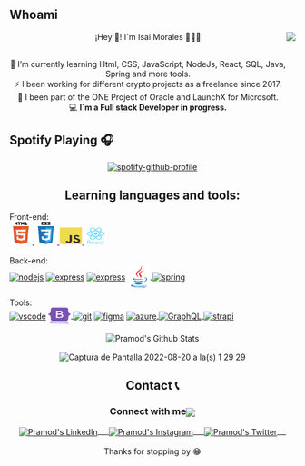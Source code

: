 ## Whoami 

<img align="right" height="200px" src="https://user-images.githubusercontent.com/83984969/188042754-240c683a-f9bd-4e0e-9c68-3b288bd74473.jpeg">

<p align="center" width="600">¡Hey 👋! I´m Isai Morales 👨🏻‍💻 </p>

<p align="center"><br>🐇 I’m currently learning Html, CSS, JavaScript, NodeJs, React, SQL, Java, Spring and more tools.
<br>⚡ I been working for different crypto projects as a freelance since 2017. 
<br>🌱 I been part of the ONE Project of Oracle and LaunchX for Microsoft. 
<br>💻 <strong>I´m a Full stack Developer in progress.</strong>
<br></p>
   
## Spotify Playing 🎧
<div  align="center" width="500"> 
  
[![spotify-github-profile](https://spotify-github-profile.vercel.app/api/view?uid=lennymora&cover_image=true&theme=novatorem&bar_color=53b14f&bar_color_cover=true)](https://github.com/kittinan/spotify-github-profile)


## Learning languages ​​and tools:
   <div align="center" width="500">
<p align="left">
Front-end:<br>
<a href="https://www.w3.org/html/" target="_blank" rel="noreferrer"> <img src="https://raw.githubusercontent.com/devicons/devicon/master/icons/html5/html5-original-wordmark.svg" alt="html5" width="40" height="40"/> </a>
<a href="https://www.w3schools.com/css/" target="_blank" rel="noreferrer"> <img src="https://raw.githubusercontent.com/devicons/devicon/master/icons/css3/css3-original-wordmark.svg" alt="css3" width="40" height="40"/> </a>
<a href="https://developer.mozilla.org/en-US/docs/Web/JavaScript" target="_blank" rel="noreferrer"> <img src="https://raw.githubusercontent.com/devicons/devicon/master/icons/javascript/javascript-original.svg" alt="javascript" width="40" height="30"/> </a>
<a href="https://reactjs.org/" target="_blank" rel="noreferrer"> <img src="https://raw.githubusercontent.com/devicons/devicon/master/icons/react/react-original-wordmark.svg" alt="react" width="40" height="30"/> </a>
<br>
<br>
Back-end:<br>
<a href="https://nodejs.org/en/docs/" target="_blank" rel="noreferrer"> <img align="center" title="Nodejs" alt="nodejs" height="30" width="40" src="https://cdn.jsdelivr.net/gh/devicons/devicon/icons/nodejs/nodejs-original.svg"></a>
<a href="https://expressjs.com/en/starter/installing.html" target="_blank" rel="noreferrer"> <img align="center" title="Express" alt="express" height="30" width="40" src="https://cdn.jsdelivr.net/gh/devicons/devicon/icons/express/express-original.svg"></a>
<a href="https://www.postgresql.org/" target="_blank" rel="noreferrer"> <img align="center" title="PostgreSQL" alt="express" height="30" width="40" src="https://www.vectorlogo.zone/logos/postgresql/postgresql-icon.svg"></a>
<a href="https://www.java.com" target="_blank" rel="noreferrer"> <img align="center" src="https://raw.githubusercontent.com/devicons/devicon/master/icons/java/java-original.svg" alt="java" width="40" height="40"/> </a>
<a href="https://spring.io/" target="_blank" rel="noreferrer"> <img align="center" src="https://www.vectorlogo.zone/logos/springio/springio-icon.svg" alt="spring" width="40" height="30"/> </a>
<br>
<br>
Tools:<br>
<a href="https://code.visualstudio.com/" target="_blank" rel="noreferrer"> <img align="center" alt="vscode" height="30" width="40" src="https://cdn.jsdelivr.net/gh/devicons/devicon/icons/vscode/vscode-original.svg" /></a>
<a href="https://getbootstrap.com" target="_blank" rel="noreferrer"> <img align="center" src="https://raw.githubusercontent.com/devicons/devicon/master/icons/bootstrap/bootstrap-plain-wordmark.svg" alt="bootstrap" width="40" height="30"/> </a>
<a href="https://git-scm.com/" target="_blank" rel="noreferrer"> <img align="center" alt="git" height="30" width="40" src="https://cdn.jsdelivr.net/gh/devicons/devicon/icons/git/git-original.svg" /></a>
<a href="https://www.figma.com/" target="_blank" rel="noreferrer"> <img align="center" alt="figma" height="30" width="40" src="https://cdn.jsdelivr.net/gh/devicons/devicon/icons/figma/figma-original.svg" /></a>
<a href="https://azure.microsoft.com" target="_blank" rel="noreferrer"> <img align="center" src="https://www.vectorlogo.zone/logos/microsoft_azure/microsoft_azure-ar21.svg" alt="azure" width="40" height="30"/> </a>
<a href="https://graphql.org" target="_blank" rel="noreferrer"> <img align="center" src="https://www.vectorlogo.zone/logos/graphql/graphql-icon.svg" alt="GraphQL" width="40" height="30"/> </a>
<a href="https://docs.strapi.io/developer-docs/latest/getting-started/introduction.html" target="_blank" rel="noreferrer"> <img align="center" src="https://raw.githubusercontent.com/gilbarbara/logos/a0741faa8bddde0800543d6c7000da2df435718b/logos/strapi-icon.svg" alt="strapi" width="40" height="30"/> </a>
</p> </div>


<p align="center">
<img align="center" src="https://github-readme-stats.vercel.app/api?username=hisahito&&show_icons=true&theme=radical" alt="Pramod's Github Stats">
</p>  
<img align="center" width="1169" alt="Captura de Pantalla 2022-08-20 a la(s) 1 29 29" src="https://user-images.githubusercontent.com/83984969/185732271-03096b06-8e6a-48a9-8323-4c3f225891ea.png">

## Contact 📞
   
<div align="center">
  <h3 align="center">Connect with me<img align="center" src="https://github.com/rajput2107/rajput2107/blob/master/Assets/Handshake.gif" height="33px" /></h3> 
</div>
<p align="center">
 <a href="https://www.linkedin.com/in/hisahito/" target="blank">
  <img align="center" alt="Pramod's LinkedIn" width="30px" src="https://www.vectorlogo.zone/logos/linkedin/linkedin-icon.svg" /> &nbsp; &nbsp;
 </a>
 <a href="https://www.instagram.com/hisahitomx/" target="blank">
  <img align="center" alt="Pramod's Instagram" width="30px" src="https://www.vectorlogo.zone/logos/instagram/instagram-icon.svg" /> &nbsp; &nbsp;
 </a>
 <a href="https://twitter.com/hisahitomx" target="blank">
  <img align="center" alt="Pramod's Twitter" width="30px" src="https://www.vectorlogo.zone/logos/twitter/twitter-official.svg" /> &nbsp; &nbsp;
 </a>
  <br/>
  <br/>
  Thanks for stopping by 😁<br/>
</p>

